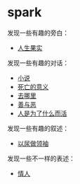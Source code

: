 # spark
发现一些有趣的旁白：
- [人生果实][url-talk5]

发现一些有趣的对话：
- [小说][url-talk6]
- [死亡的意义][url-talk4]
- [去哪里][url-talk3]
- [善与恶][url-talk2]
- [人是为了什么而活][url-talk1]

发现一些有趣的叙述：
- [以尿做领袖][url-talk8]

发现一些不一样的表述：
- [情人][url-talk7]


[url-talk1]:./draft/1.人是为了什么而活.md
[url-talk2]:./draft/2.善与恶.md
[url-talk3]:./draft/3.去哪里.md
[url-talk4]:./draft/4.死亡的意义.md
[url-talk5]:./draft/5.人生果实.md
[url-talk6]:./draft/6.小说.md
[url-talk7]:./draft/7.情人.md
[url-talk8]:./draft/8.以尿做领袖.md
